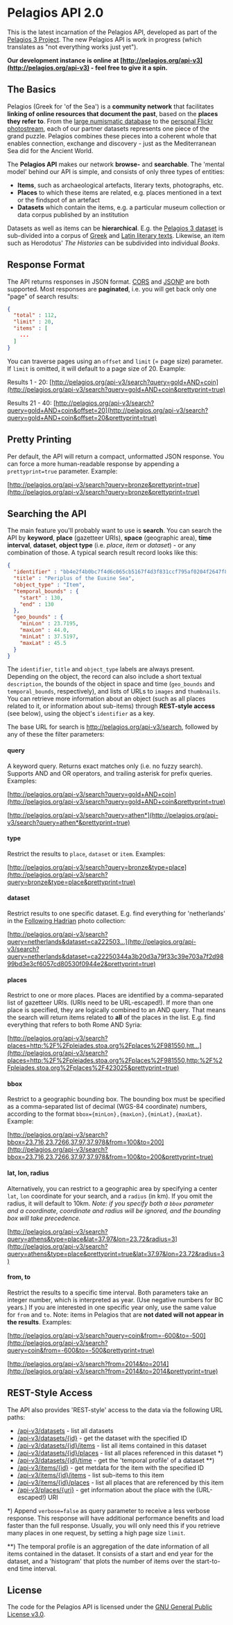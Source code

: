 # Pelagios API 2.0

This is the latest incarnation of the Pelagios API, developed as part of the 
[Pelagios 3 Project](http://pelagios-project.blogspot.co.uk). The new Pelagios API
is work in progress (which translates as "not everything works just yet").

__Our development instance is online at [http://pelagios.org/api-v3](http://pelagios.org/api-v3) - feel
free to give it a spin.__

## The Basics

Pelagios (Greek for 'of the Sea') is a __community network__ that facilitates __linking of online resources that document the past__, based on the __places they refer to__. From the [large numismatic database](http://pelagios.org/api-v3/pages/datasets/167d94d26e683d01a9fb3d7450b387ed908f9c70e7b17cf62aae27079184b092) to the [personal Flickr photostream](http://pelagios.org/api-v3/pages/datasets/952eb415d77623bff61eccca6c88c7b8ddd9a6967f660775ea72a2ae81f23f56), each of our partner datasets represents one piece of the grand puzzle. Pelagios combines these pieces into a coherent whole that enables connection, exchange and discovery - just as the Mediterranean Sea did for the Ancient World.

The __Pelagios API__ makes our network __browse-__ and __searchable__. The 'mental model' behind
our API is simple, and consists of only three types of entities:

* __Items__, such as archaeological artefacts, literary texts, photographs, etc.
* __Places__ to which these items are related, e.g. places mentioned in a text or the findspot of an artefact
* __Datasets__ which contain the items, e.g. a particular museum collection or data corpus published by an institution

Datasets as well as items can be __hierarchical__. E.g. the [Pelagios 3 dataset](http://pelagios.org/api-v3/pages/datasets/2a10228dff4c608b91a953efff8dafb3f5c433035b3f31e687eec0297d799824)
is sub-divided into a corpus of [Greek](http://pelagios.org/api-v3/pages/datasets/48ea51486cb33aae9e08501825a67fa0ba5770c5732742039e13a91ee75d5620)
and [Latin literary texts](http://pelagios.org/api-v3/pages/datasets/49d46d26fbde0f17cd09f16ff5561d930fd02775160c7ad1cba652ebbf3b2db8).
Likewise, an item such as Herodotus' _The Histories_ can be subdivided into individual _Books_.

## Response Format

The API returns responses in JSON format. [CORS](http://de.wikipedia.org/wiki/Cross-Origin_Resource_Sharing) and
[JSONP](http://en.wikipedia.org/wiki/JSONP) are both supported. Most responses are __paginated__, i.e. you will get back only one "page" of search results:

```json
{
  "total" : 112,
  "limit" : 20,
  "items" : [
    ...
  ]
}
```

You can traverse pages using an `offset` and `limit` (= page size) parameter. If `limit` is omitted, it will
default to a page size of 20. Example:

Results 1 - 20:
[http://pelagios.org/api-v3/search?query=gold+AND+coin](http://pelagios.org/api-v3/search?query=gold+AND+coin&prettyprint=true)

Results 21 - 40:
[http://pelagios.org/api-v3/search?query=gold+AND+coin&offset=20](http://pelagios.org/api-v3/search?query=gold+AND+coin&offset=20&prettyprint=true)

## Pretty Printing

Per default, the API will return a compact, unformatted JSON response. You can force a more human-readable response by
appending a `prettyprint=true` parameter. Example:

[http://pelagios.org/api-v3/search?query=bronze&prettyprint=true](http://pelagios.org/api-v3/search?query=bronze&prettyprint=true)

## Searching the API

The main feature you'll probably want to use is __search__. You can search the API by __keyword__, 
__place__ (gazetteer URIs), __space__ (geographic area), __time interval__, __dataset__,
__object type__ (i.e. _place_, _item_ or _dataset_) - or any combination of those. A typical search result 
record looks like this: 

```json
{
  "identifier" : "bb4e2f4b0bc7f4d6c065cb5167f4d3f831ccf795af0204f2647f8ec1bbcabcba",
  "title" : "Periplus of the Euxine Sea",
  "object_type" : "Item",
  "temporal_bounds" : {
    "start" : 130,
    "end" : 130
  },
  "geo_bounds" : {
    "minLon" : 23.7195,
    "maxLon" : 44.0,
    "minLat" : 37.5197,
    "maxLat" : 45.5
  }
}
```

The `identifier`, `title` and `object_type` labels are always present. Depending on the object, the record can also 
include a short textual `description`, the bounds of the object in space and time (`geo_bounds` and `temporal_bounds`,
respectively), and lists of URLs to `images` and `thumbnails`. You can retrieve more information about an 
object (such as all places related to it, or information about sub-items) through __REST-style access__ (see below), using the object's `identifier` as a key.

The base URL for search is http://pelagios.org/api-v3/search, followed by any of these 
the filter parameters:

#### query 

A keyword query. Returns exact matches only (i.e. no fuzzy search). Supports AND and OR operators, and trailing
asterisk for prefix queries. Examples:

[http://pelagios.org/api-v3/search?query=gold+AND+coin](http://pelagios.org/api-v3/search?query=gold+AND+coin&prettyprint=true)

[http://pelagios.org/api-v3/search?query=athen*](http://pelagios.org/api-v3/search?query=athen*&prettyprint=true)

#### type

Restrict the results to `place`, `dataset` or `item`. Examples:

[http://pelagios.org/api-v3/search?query=bronze&type=place](http://pelagios.org/api-v3/search?query=bronze&type=place&prettyprint=true)

#### dataset

Restrict results to one specific dataset. E.g. find everything for 'netherlands' in the [Following Hadrian](http://pelagios.org/api-v3/pages/datasets/ca22250344a3b20d3a79f33c39e703a7f2d9899bd3e3cf6057cd80530f0944e2)
photo collection:

[http://pelagios.org/api-v3/search?query=netherlands&dataset=ca222503...](http://pelagios.org/api-v3/search?query=netherlands&dataset=ca22250344a3b20d3a79f33c39e703a7f2d9899bd3e3cf6057cd80530f0944e2&prettyprint=true)

#### places

Restrict to one or more places. Places are identified by a comma-separated list of gazetteer URIs. (URIs need to be
URL-escaped!). If more than one place is specified, they are logically combined to an AND query. That means the search
will return items related to __all__ of the places in the list. E.g. find everything that refers to both Rome AND Syria:

[http://pelagios.org/api-v3/search?places=http:%2F%2Fpleiades.stoa.org%2Fplaces%2F981550,htt...](http://pelagios.org/api-v3/search?places=http:%2F%2Fpleiades.stoa.org%2Fplaces%2F981550,http:%2F%2Fpleiades.stoa.org%2Fplaces%2F423025&prettyprint=true)

#### bbox

Restrict to a geographic bounding box. The bounding box must be specified as a comma-separated list
of decimal (WGS-84 coordinate) numbers, according to the format `bbox={minLon},{maxLon},{minLat},{maxLat}`. Example:

[http://pelagios.org/api-v3/search?bbox=23.716,23.7266,37.97,37.978&from=100&to=200](http://pelagios.org/api-v3/search?bbox=23.716,23.7266,37.97,37.978&from=100&to=200&prettyprint=true)

#### lat, lon, radius

Alternatively, you can restrict to a geographic area by specifying a center `lat`, `lon` coordinate for your 
search, and a `radius` (in km). If you omit the radius, it will default to 10km. _Note: if you specify both a
`bbox` parameter and a coordinate, coordinate and radius will be ignored, and the bounding box will take precedence._

[http://pelagios.org/api-v3/search?query=athens&type=place&lat=37.97&lon=23.72&radius=3](http://pelagios.org/api-v3/search?query=athens&type=place&prettyprint=true&lat=37.97&lon=23.72&radius=3)

#### from, to

Restrict the results to a specific time interval. Both parameters take an integer number, which is interpreted as year. (Use negative
numbers for BC years.) If you are interested in one specific year only, use the same value for `from` and `to`. 
Note: items in Pelagios that are __not dated will not appear in the results__. Examples:

[http://pelagios.org/api-v3/search?query=coin&from=-600&to=-500](http://pelagios.org/api-v3/search?query=coin&from=-600&to=-500&prettyprint=true)

[http://pelagios.org/api-v3/search?from=2014&to=2014](http://pelagios.org/api-v3/search?from=2014&to=2014&prettyprint=true)


## REST-Style Access

The API also provides 'REST-style' access to the data via the following URL paths:

* [/api-v3/datasets](http://pelagios.org/api-v3/datasets?prettyprint=true) - list all datasets
* [/api-v3/datasets/{id}](http://pelagios.org/api-v3/datasets/867fa38bcdbeb4aad94f4362d56329066b0c5914a58a011f6f223003eb4cf947?prettyprint=true) - get the dataset with the specified ID
* [/api-v3/datasets/{id}/items](http://pelagios.org/api-v3/datasets/867fa38bcdbeb4aad94f4362d56329066b0c5914a58a011f6f223003eb4cf947/items?prettyprint=true) - list all items contained in this dataset
* [/api-v3/datasets/{id}/places](http://pelagios.org/api-v3/datasets/867fa38bcdbeb4aad94f4362d56329066b0c5914a58a011f6f223003eb4cf947/places?prettyprint=true) - list all places referenced in this dataset *)
* [/api-v3/datasets/{id}/time](http://pelagios.org/api-v3/datasets/867fa38bcdbeb4aad94f4362d56329066b0c5914a58a011f6f223003eb4cf947/time?prettyprint=true) - get the 'temporal profile' of a dataset **)
* [/api-v3/items/{id}](http://pelagios.org/api-v3/items/1e664de13efffa06f4448046fcc246bf91c79e42766da820d17451f7ffb7f3aa?prettyprint=true) - get metdata for the item with the specified ID
* [/api-v3/items/{id}/items](http://pelagios.org/api-v3/items/1e664de13efffa06f4448046fcc246bf91c79e42766da820d17451f7ffb7f3aa/items?prettyPrint=true) - list sub-items to this item
* [/api-v3/items/{id}/places](http://pelagios.org/api-v3/items/1e664de13efffa06f4448046fcc246bf91c79e42766da820d17451f7ffb7f3aa/places?prettyprint=true) - list all places that are referenced by this item
* [/api-v3/places/{uri}](http://pelagios.org/api-v3/places/http:%2F%2Fpleiades.stoa.org%2Fplaces%2F423025?prettyprint=true) - get information about the place with the (URL-escaped!) URI

*) Append `verbose=false` as query parameter to receive a less verbose response. This response will have additional performance benefits and load faster than
the full response. Usually, you will only need this if you retrieve many places in one request, by setting a high page size `limit`.

**) The temporal profile is an aggregation of the date information of all items contained in the dataset. It consists of a start and end year for the
dataset, and a 'histogram' that plots the number of items over the start-to-end time interval. 

## License

The code for the Pelagios API is licensed under the [GNU General Public License v3.0](http://www.gnu.org/licenses/gpl.html).
